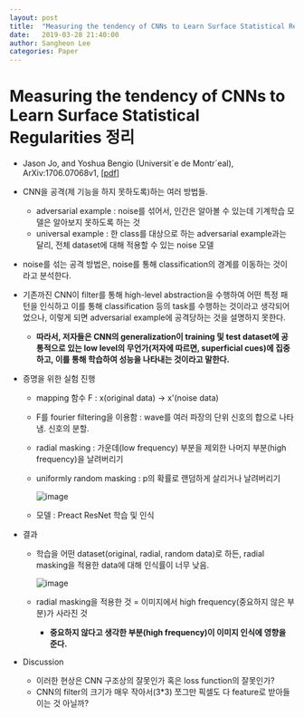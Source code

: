 ```yaml
---
layout: post
title:  "Measuring the tendency of CNNs to Learn Surface Statistical Regularities 정리"
date:   2019-03-28 21:40:00
author: Sangheon Lee
categories: Paper
---
```


# Measuring the tendency of CNNs to Learn Surface Statistical Regularities 정리
 - Jason Jo, and Yoshua Bengio (Universit´e de Montr´eal), ArXiv:1706.07068v1, [[pdf]](https://arxiv.org/pdf/1711.11561.pdf)

 - CNN을 공격(제 기능을 하지 못하도록)하는 여러 방법들.
   - adversarial example : noise를 섞어서, 인간은 알아볼 수 있는데 기계학습 모델은 알아보지 못하도록 하는 것
   - universal example : 한 class를 대상으로 하는 adversarial example과는 달리, 전체 dataset에 대해 적용할 수 있는 noise 모델

 - noise를 섞는 공격 방법은, noise를 통해 classification의 경계를 이동하는 것이라고 분석한다.

 - 기존까진 CNN이 filter를 통해 high-level abstraction을 수행하여 어떤 특정 패턴을 인식하고 이를 통해 classification 등의 task를 수행하는 것이라고 생각되어었으나, 이렇게 되면 adversarial example에 공격당하는 것을 설명하지 못한다.
   - **따라서, 저자들은 CNN의 generalization이 training 및 test dataset에 공통적으로 있는 low level의 무언가(저자에 따르면, superficial cues)에 집중하고, 이를 통해 학습하여 성능을 나타내는 것이라고 말한다.**

 - 증명을 위한 실험 진행
   - mapping 함수 F : x(original data) -> x'(noise data)
   - F를 fourier filtering을 이용함 : wave를 여러 파장의 단위 신호의 합으로 나타냄. 신호의 분할.
   - radial masking : 가운데(low frequency) 부분을 제외한 나머지 부분(high frequency)을 날려버리기
   - uniformly random masking : p의 확률로 랜덤하게 살리거나 날려버리기

     ![image](https://user-images.githubusercontent.com/26705935/41142287-18d01068-6b30-11e8-8543-d293310a58fa.png)

   - 모델 : Preact ResNet 학습 및 인식

 - 결과
   - 학습을 어떤 dataset(original, radial, random data)로 하든, radial masking을 적용한 data에 대해 인식률이 너무 낮음.

     ![image](https://user-images.githubusercontent.com/26705935/41142258-0145ab6a-6b30-11e8-957f-6e3aebd943bf.png)

   - radial masking을 적용한 것 = 이미지에서 high frequency(중요하지 않은 부분)가 사라진 것
     - **중요하지 않다고 생각한 부분(high frequency)이 이미지 인식에 영향을 준다.**

 - Discussion
   - 이러한 현상은 CNN 구조상의 잘못인가 혹은 loss function의 잘못인가?
   - CNN의 filter의 크기가 매우 작아서(3*3) 쪼그만 픽셀도 다 feature로 받아들이는 것 아닐까?
